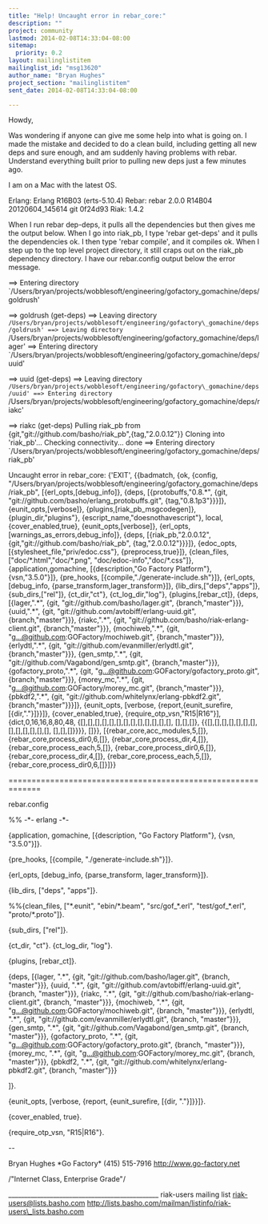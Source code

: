 ```yaml
---
title: "Help! Uncaught error in rebar_core:"
description: ""
project: community
lastmod: 2014-02-08T14:33:04-08:00
sitemap:
  priority: 0.2
layout: mailinglistitem
mailinglist_id: "msg13620"
author_name: "Bryan Hughes"
project_section: "mailinglistitem"
sent_date: 2014-02-08T14:33:04-08:00

---
```




Howdy,

Was wondering if anyone can give me some help into what is going on. I 
made the mistake and decided to do a clean build, including getting all 
new deps and sure enough, and am suddenly having problems with rebar. 
Understand everything built prior to pulling new deps just a few minutes 
ago.


I am on a Mac with the latest OS.

Erlang: Erlang R16B03 (erts-5.10.4)
Rebar: rebar 2.0.0 R14B04 20120604\_145614 git 0f24d93
Riak: 1.4.2

When I run rebar dep-deps, it pulls all the dependencies but then gives 
me the output below. When I go into riak\_pb, I type 'rebar get-deps' 
and it pulls the dependencies ok. I then type 'rebar compile', and it 
compiles ok. When I step up to the top level project directory, it 
still craps out on the riak\_pb dependency directory. I have our 
rebar.config output below the error message.


==> Entering directory 
`/Users/bryan/projects/wobblesoft/engineering/gofactory\_gomachine/deps/goldrush'

==> goldrush (get-deps)
==> Leaving directory 
`/Users/bryan/projects/wobblesoft/engineering/gofactory\_gomachine/deps/goldrush'
==> Leaving directory 
`/Users/bryan/projects/wobblesoft/engineering/gofactory\_gomachine/deps/lager'
==> Entering directory 
`/Users/bryan/projects/wobblesoft/engineering/gofactory\_gomachine/deps/uuid'

==> uuid (get-deps)
==> Leaving directory 
`/Users/bryan/projects/wobblesoft/engineering/gofactory\_gomachine/deps/uuid'
==> Entering directory 
`/Users/bryan/projects/wobblesoft/engineering/gofactory\_gomachine/deps/riakc'

==> riakc (get-deps)
Pulling riak\_pb from {git,"git://github.com/basho/riak\_pb",{tag,"2.0.0.12"}}
Cloning into 'riak\_pb'...
Checking connectivity... done
==> Entering directory 
`/Users/bryan/projects/wobblesoft/engineering/gofactory\_gomachine/deps/riak\_pb'

Uncaught error in rebar\_core: {'EXIT',
 {{badmatch,
 {ok,
 {config,
"/Users/bryan/projects/wobblesoft/engineering/gofactory\_gomachine/deps/riak\_pb",
 [{erl\_opts,[debug\_info]},
 {deps,
 [{protobuffs,"0.8.\*",
 {git,
"git://github.com/basho/erlang\_protobuffs.git",
 {tag,"0.8.1p3"}}}]},
 {eunit\_opts,[verbose]},
{plugins,[riak\_pb\_msgcodegen]},
 {plugin\_dir,"plugins"},
{escript\_name,"doesnothavescript"},
 local,
 {cover\_enabled,true},
 {eunit\_opts,[verbose]},
{erl\_opts,[warnings\_as\_errors,debug\_info]},
 {deps,
 [{riak\_pb,"2.0.0.12",
{git,"git://github.com/basho/riak\_pb",
 {tag,"2.0.0.12"}}}]},
 {edoc\_opts,
[{stylesheet\_file,"priv/edoc.css"},
 {preprocess,true}]},
 {clean\_files,
 ["doc/\*.html","doc/\*.png",
"doc/edoc-info","doc/\*.css"]},
 {application,gomachine,
 [{description,"Go Factory Platform"},
 {vsn,"3.5.0"}]},
 {pre\_hooks,
[{compile,"./generate-include.sh"}]},
 {erl\_opts,
 [debug\_info,
{parse\_transform,lager\_transform}]},
 {lib\_dirs,["deps","apps"]},
 {sub\_dirs,["rel"]},
 {ct\_dir,"ct"},
 {ct\_log\_dir,"log"},
 {plugins,[rebar\_ct]},
 {deps,
 [{lager,".\*",
 {git,
"git://github.com/basho/lager.git",
 {branch,"master"}}},
 {uuid,".\*",
 {git,
"git://github.com/avtobiff/erlang-uuid.git",
 {branch,"master"}}},
 {riakc,".\*",
 {git,
"git://github.com/basho/riak-erlang-client.git",
 {branch,"master"}}},
 {mochiweb,".\*",
 {git,
"g...@github.com:GOFactory/mochiweb.git",
 {branch,"master"}}},
 {erlydtl,".\*",
 {git,
"git://github.com/evanmiller/erlydtl.git",
 {branch,"master"}}},
 {gen\_smtp,".\*",
 {git,
"git://github.com/Vagabond/gen\_smtp.git",
 {branch,"master"}}},
 {gofactory\_proto,".\*",
 {git,
"g...@github.com:GOFactory/gofactory\_proto.git",
 {branch,"master"}}},
 {morey\_mc,".\*",
 {git,
"g...@github.com:GOFactory/morey\_mc.git",
 {branch,"master"}}},
 {pbkdf2,".\*",
 {git,
"git://github.com/whitelynx/erlang-pbkdf2.git",
 {branch,"master"}}}]},
 {eunit\_opts,
 [verbose,
{report,{eunit\_surefire,[{dir,"."}]}}]},
 {cover\_enabled,true},
 {require\_otp\_vsn,"R15|R16"}],
 {dict,0,16,16,8,80,48,
{[],[],[],[],[],[],[],[],[],[],[],[],[],
 [],[],[]},
{{[],[],[],[],[],[],[],[],[],[],[],[],[],
 [],[],[]}}}},
 []}},
 [{rebar\_core,acc\_modules,5,[]},
 {rebar\_core,process\_dir0,6,[]},
 {rebar\_core,process\_dir,4,[]},
 {rebar\_core,process\_each,5,[]},
 {rebar\_core,process\_dir0,6,[]},
 {rebar\_core,process\_dir,4,[]},
 {rebar\_core,process\_each,5,[]},
 {rebar\_core,process\_dir0,6,[]}]}}

=============================================================

rebar.config

%% -\*- erlang -\*-

{application, gomachine, [{description, "Go Factory Platform"}, {vsn, 
"3.5.0"}]}.


{pre\_hooks, [{compile, "./generate-include.sh"}]}.

{erl\_opts, [debug\_info, {parse\_transform, lager\_transform}]}.

{lib\_dirs, ["deps", "apps"]}.

%%{clean\_files, ["\*.eunit", "ebin/\*.beam", "src/gof\_\*.erl", 
"test/gof\_\*.erl", "proto/\*.proto"]}.


{sub\_dirs, ["rel"]}.

{ct\_dir, "ct"}.
{ct\_log\_dir, "log"}.

{plugins, [rebar\_ct]}.

{deps, [{lager, ".\*", {git, "git://github.com/basho/lager.git", {branch, 
"master"}}},
 {uuid, ".\*", {git, "git://github.com/avtobiff/erlang-uuid.git", 
{branch, "master"}}},
 {riakc, ".\*", {git, 
"git://github.com/basho/riak-erlang-client.git", {branch, "master"}}},
 {mochiweb, ".\*", {git, "g...@github.com:GOFactory/mochiweb.git", 
{branch, "master"}}},
 {erlydtl, ".\*", {git, 
"git://github.com/evanmiller/erlydtl.git", {branch, "master"}}},
 {gen\_smtp, ".\*", {git, 
"git://github.com/Vagabond/gen\_smtp.git", {branch, "master"}}},
 {gofactory\_proto, ".\*", {git, 
"g...@github.com:GOFactory/gofactory\_proto.git", {branch, "master"}}},
 {morey\_mc, ".\*", {git, "g...@github.com:GOFactory/morey\_mc.git", 
{branch, "master"}}},
 {pbkdf2, ".\*", {git, 
"git://github.com/whitelynx/erlang-pbkdf2.git", {branch, "master"}}}

 ]}.

{eunit\_opts, [verbose, {report, {eunit\_surefire, [{dir, "."}]}}]}.

{cover\_enabled, true}.

{require\_otp\_vsn, "R15|R16"}.

--

Bryan Hughes
\*Go Factory\*
(415) 515-7916
http://www.go-factory.net

/"Internet Class, Enterprise Grade"/


\_\_\_\_\_\_\_\_\_\_\_\_\_\_\_\_\_\_\_\_\_\_\_\_\_\_\_\_\_\_\_\_\_\_\_\_\_\_\_\_\_\_\_\_\_\_\_
riak-users mailing list
riak-users@lists.basho.com
http://lists.basho.com/mailman/listinfo/riak-users\_lists.basho.com

